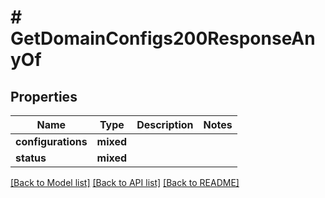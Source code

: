 # # GetDomainConfigs200ResponseAnyOf

## Properties

Name | Type | Description | Notes
------------ | ------------- | ------------- | -------------
**configurations** | **mixed** |  |
**status** | **mixed** |  |

[[Back to Model list]](../../README.md#models) [[Back to API list]](../../README.md#endpoints) [[Back to README]](../../README.md)
